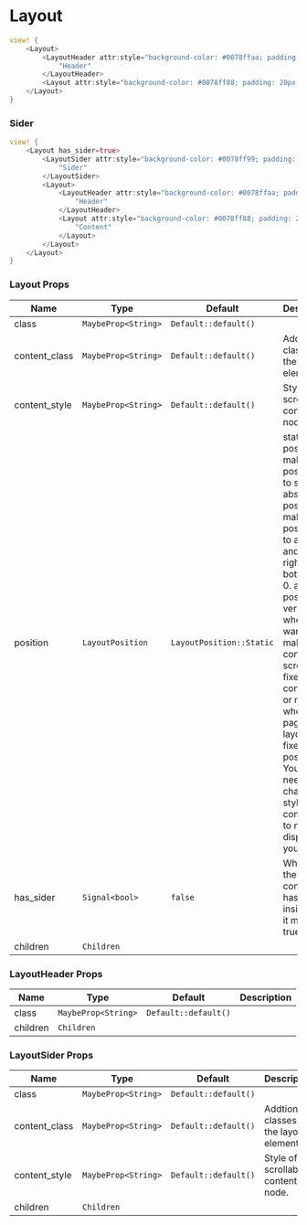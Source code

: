 # Layout

```rust demo
view! {
    <Layout>
        <LayoutHeader attr:style="background-color: #0078ffaa; padding: 20px;">
            "Header"
        </LayoutHeader>
        <Layout attr:style="background-color: #0078ff88; padding: 20px;">"Content"</Layout>
    </Layout>
}
```

### Sider

```rust demo
view! {
    <Layout has_sider=true>
        <LayoutSider attr:style="background-color: #0078ff99; padding: 20px;">
            "Sider"
        </LayoutSider>
        <Layout>
            <LayoutHeader attr:style="background-color: #0078ffaa; padding: 20px;">
                "Header"
            </LayoutHeader>
            <Layout attr:style="background-color: #0078ff88; padding: 20px;">
                "Content"
            </Layout>
        </Layout>
    </Layout>
}
```

### Layout Props

| Name | Type | Default | Description |
| --- | --- | --- | --- |
| class | `MaybeProp<String>` | `Default::default()` |  |
| content_class | `MaybeProp<String>` | `Default::default()` | Addtional classes for the layout element. |
| content_style | `MaybeProp<String>` | `Default::default()` | Style of scrollable content node. |
| position | `LayoutPosition` | `LayoutPosition::Static` | static position will make it css position set to static. absolute position will make it css position set to absolute and left, right, top, bottom to 0. absolute position is very useful when you want to make content scroll in a fixed container or make the whole page's layout in a fixed position. You may need to change the style of the component to make it display as you expect. |
| has_sider | `Signal<bool>` | `false` | Whether the component has sider inside. If so it must be true. |
| children | `Children` |  |  |

### LayoutHeader Props

| Name     | Type                | Default              | Description |
| -------- | ------------------- | -------------------- | ----------- |
| class    | `MaybeProp<String>` | `Default::default()` |             |
| children | `Children`          |                      |             |

### LayoutSider Props

| Name          | Type                | Default              | Description                               |
| ------------- | ------------------- | -------------------- | ----------------------------------------- |
| class         | `MaybeProp<String>` | `Default::default()` |                                           |
| content_class | `MaybeProp<String>` | `Default::default()` | Addtional classes for the layout element. |
| content_style | `MaybeProp<String>` | `Default::default()` | Style of scrollable content node.         |
| children      | `Children`          |                      |                                           |
